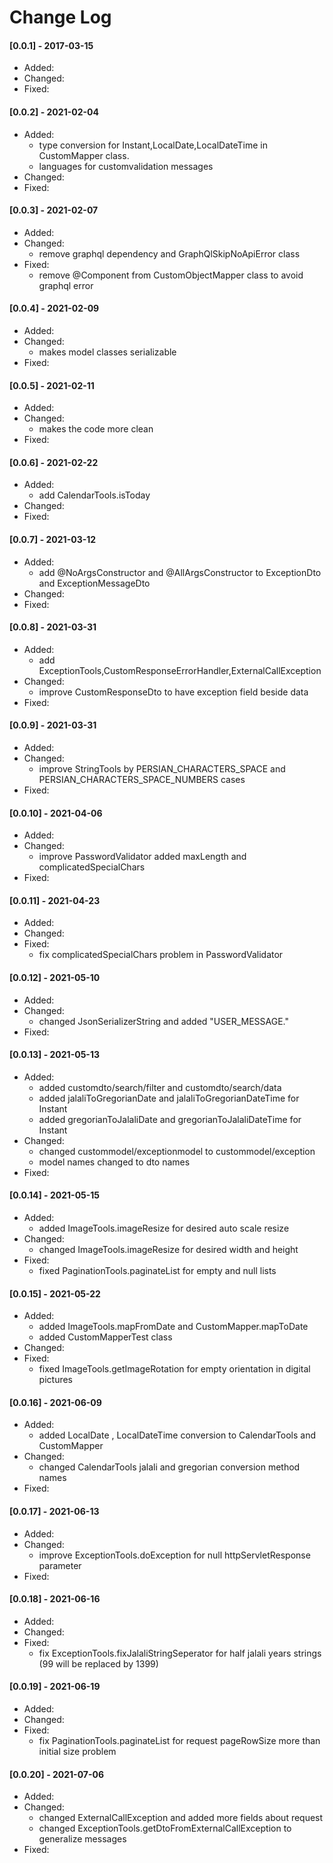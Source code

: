 # Change Log
#### [0.0.1] - 2017-03-15
* Added:
* Changed:
* Fixed:

#### [0.0.2] - 2021-02-04
* Added: 
  * type conversion for Instant,LocalDate,LocalDateTime in CustomMapper class.
  * languages for customvalidation messages
* Changed:
* Fixed:

#### [0.0.3] - 2021-02-07
* Added:
* Changed:
  * remove graphql dependency and GraphQlSkipNoApiError class
* Fixed:
  * remove @Component from CustomObjectMapper class to avoid graphql error

#### [0.0.4] - 2021-02-09
* Added:
* Changed:
  * makes model classes serializable
* Fixed:

#### [0.0.5] - 2021-02-11
* Added:
* Changed:
  * makes the code more clean
* Fixed:

#### [0.0.6] - 2021-02-22
* Added:
  * add CalendarTools.isToday
* Changed:
* Fixed:

#### [0.0.7] - 2021-03-12
* Added:
  * add @NoArgsConstructor and @AllArgsConstructor to ExceptionDto and ExceptionMessageDto
* Changed:
* Fixed:

#### [0.0.8] - 2021-03-31
* Added:
  * add ExceptionTools,CustomResponseErrorHandler,ExternalCallException
* Changed:
  * improve CustomResponseDto to have exception field beside data
* Fixed:

#### [0.0.9] - 2021-03-31
* Added:
* Changed:
  * improve StringTools by PERSIAN_CHARACTERS_SPACE and PERSIAN_CHARACTERS_SPACE_NUMBERS cases
* Fixed:

#### [0.0.10] - 2021-04-06
* Added:
* Changed:
  * improve PasswordValidator added maxLength and complicatedSpecialChars
* Fixed:

#### [0.0.11] - 2021-04-23
* Added:
* Changed:
* Fixed:
  * fix complicatedSpecialChars problem in PasswordValidator
  
#### [0.0.12] - 2021-05-10
* Added:
* Changed:
  * changed JsonSerializerString and added "USER_MESSAGE."
* Fixed:

#### [0.0.13] - 2021-05-13
* Added:
  * added customdto/search/filter and customdto/search/data
  * added jalaliToGregorianDate and jalaliToGregorianDateTime for Instant
  * added gregorianToJalaliDate and gregorianToJalaliDateTime for Instant
* Changed:
  * changed custommodel/exceptionmodel to custommodel/exception
  * model names changed to dto names
* Fixed:

#### [0.0.14] - 2021-05-15
* Added:
  * added ImageTools.imageResize for desired auto scale resize
* Changed:
  * changed ImageTools.imageResize for desired width and height
* Fixed:
  * fixed PaginationTools.paginateList for empty and null lists

#### [0.0.15] - 2021-05-22
* Added:
  * added ImageTools.mapFromDate and CustomMapper.mapToDate
  * added CustomMapperTest class
* Changed:
* Fixed:
  * fixed ImageTools.getImageRotation for empty orientation in digital pictures
  
#### [0.0.16] - 2021-06-09
* Added:
  * added LocalDate , LocalDateTime conversion to CalendarTools and CustomMapper
* Changed:
  * changed CalendarTools jalali and gregorian conversion method names
* Fixed:  

#### [0.0.17] - 2021-06-13
* Added:
* Changed:
  * improve ExceptionTools.doException for null httpServletResponse parameter
* Fixed:

#### [0.0.18] - 2021-06-16
* Added:
* Changed:
* Fixed:
  * fix ExceptionTools.fixJalaliStringSeperator for half jalali years strings (99 will be replaced by 1399)
  
#### [0.0.19] - 2021-06-19
* Added:
* Changed:
* Fixed:
  * fix PaginationTools.paginateList for request pageRowSize more than initial size problem
  
#### [0.0.20] - 2021-07-06
* Added:
* Changed:
  * changed ExternalCallException and added more fields about request 
  * changed ExceptionTools.getDtoFromExternalCallException to generalize messages 
* Fixed:
